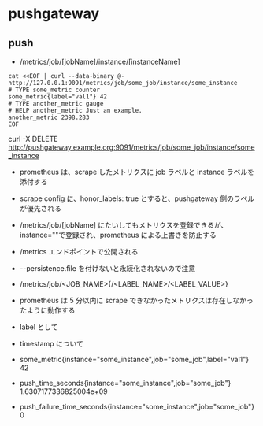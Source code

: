 # pushgateway

## push

- /metrics/job/[jobName]/instance/[instanceName]

```
cat <<EOF | curl --data-binary @- http://127.0.0.1:9091/metrics/job/some_job/instance/some_instance
# TYPE some_metric counter
some_metric{label="val1"} 42
# TYPE another_metric gauge
# HELP another_metric Just an example.
another_metric 2398.283
EOF
```

curl -X DELETE http://pushgateway.example.org:9091/metrics/job/some_job/instance/some_instance

- prometheus は、scrape したメトリクスに job ラベルと instance ラベルを添付する
- scrape config に、honor_labels: true とすると、pushgateway 側のラベルが優先される

- /metrics/job/[jobName] にたいしてもメトリクスを登録できるが、instance=""で登録され、prometheus による上書きを防止する

- /metrics エンドポイントで公開される

- --persistence.file を付けないと永続化されないので注意

- /metrics/job/<JOB_NAME>{/<LABEL_NAME>/<LABEL_VALUE>}

- prometheus は 5 分以内に scrape できなかったメトリクスは存在しなかったように動作する
- label として

- timestamp について
- some_metric{instance="some_instance",job="some_job",label="val1"} 42
- push_time_seconds{instance="some_instance",job="some_job"} 1.6307177336825004e+09
- push_failure_time_seconds{instance="some_instance",job="some_job"} 0
